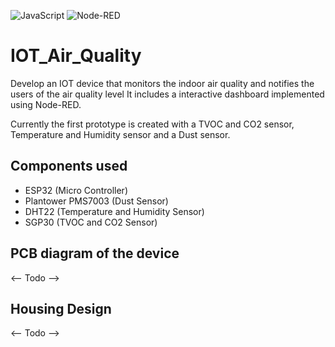 ![JavaScript](https://img.shields.io/badge/javascript-%23323330.svg?style=for-the-badge&logo=javascript&logoColor=%23F7DF1E)
![Node-RED](https://img.shields.io/badge/Node--RED-%238F0000.svg?style=for-the-badge&logo=node-red&logoColor=white)

# IOT_Air_Quality
Develop an IOT device that monitors the indoor air quality and notifies the users of the air quality level
It includes a interactive dashboard implemented using Node-RED.

Currently the first prototype is created with a TVOC and CO2 sensor, Temperature and Humidity sensor and a Dust sensor.

## Components used
- ESP32 (Micro Controller)
- Plantower PMS7003 (Dust Sensor)
- DHT22 (Temperature and Humidity Sensor)
- SGP30 (TVOC and CO2 Sensor)

## PCB diagram of the device
<-- Todo -->

## Housing Design
<-- Todo -->
